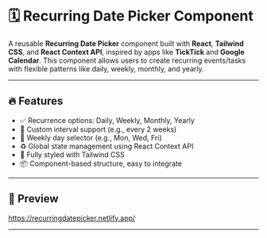 # 🗓️ Recurring Date Picker Component

A reusable **Recurring Date Picker** component built with **React**, **Tailwind CSS**, and **React Context API**, inspired by apps like **TickTick** and **Google Calendar**. This component allows users to create recurring events/tasks with flexible patterns like daily, weekly, monthly, and yearly.

---

## 🔥 Features

- ✅ Recurrence options: Daily, Weekly, Monthly, Yearly
- 🔁 Custom interval support (e.g., every 2 weeks)
- 📅 Weekly day selector (e.g., Mon, Wed, Fri)
- ♻️ Global state management using React Context API
- 🎨 Fully styled with Tailwind CSS
- 📦 Component-based structure, easy to integrate

---

## 📸 Preview

https://recurringdatepicker.netlify.app/

---
